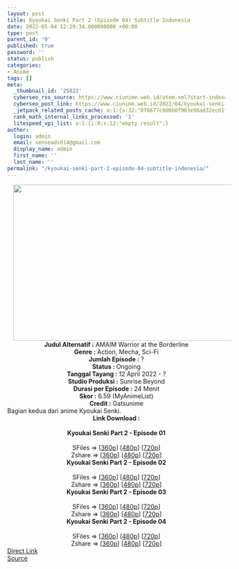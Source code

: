 ```yaml
---
layout: post
title: Kyoukai Senki Part 2 (Episode 04) Subtitle Indonesia
date: 2022-05-04 12:29:34.000000000 +00:00
type: post
parent_id: '0'
published: true
password: ''
status: publish
categories:
- Anime
tags: []
meta:
  _thumbnail_id: '25822'
  cyberseo_rss_source: https://www.ciunime.web.id/atom.xml?start-index=1
  cyberseo_post_link: https://www.ciunime.web.id/2022/04/kyoukai-senki-part-2-subtitle-indonesia.html
  _jetpack_related_posts_cache: a:1:{s:32:"8f6677c9d6b0f903e98ad32ec61f8deb";a:2:{s:7:"expires";i:1655517661;s:7:"payload";a:3:{i:0;a:1:{s:2:"id";i:26702;}i:1;a:1:{s:2:"id";i:26631;}i:2;a:1:{s:2:"id";i:26935;}}}}
  rank_math_internal_links_processed: '1'
  litespeed_vpi_list: a:1:{i:0;s:12:"empty result";}
author:
  login: admin
  email: senseads014@gmail.com
  display_name: admin
  first_name: ''
  last_name: ''
permalink: "/kyoukai-senki-part-2-episode-04-subtitle-indonesia/"
---
```

<div class="separator" style="clear: both; text-align: center;"><a href="https://blogger.googleusercontent.com/img/b/R29vZ2xl/AVvXsEhvfD4acrIDNWm3b62lfqgk2eMeOChbfKX-naep_RT7Wca7_rCgjSqAhLSW0Kc5gcmCzPNKOoLdp4dLP_YQ5xCPnVFBGvaHyFp8NkhFqjv1sdkTao6rdbI1_ohBKhTocawtAESx5bn5uXMHwh2yNj-ZftX0GiUAY45r2_GDgQK9kczTu_8S_Rci_XWY/s1280/Kyoukai%20Senki%20part%202.png" style="margin-left: 1em; margin-right: 1em;"><img border="0" data-original-height="720" data-original-width="1280" height="360" src="{{ site.baseurl }}/assets/2022/05/Kyoukai%20Senki%20part%202.png" width="640" /></a></div>
<div class="separator" style="clear: both; text-align: center;"></div>
<div style="text-align: center;"><b>Judul</b><b><b> Alternatif</b> :</b> AMAIM Warrior at the Borderline</div>
<div style="text-align: center;"><b><b>Genre :</b></b> Action, Mecha, Sci-Fi</div>
<div style="text-align: center;"><b>Jumlah Episode :</b> ?<br /><b>Status :&nbsp;</b>Ongoing<br /><b>Tanggal Tayang :</b> 12 April&nbsp;2022 - ?<br /><b>Studio Produksi :</b>&nbsp;Sunrise Beyond<br /><b>Durasi per Episode :</b> 24 Menit</div>
<div style="text-align: center;"><b>Skor :</b> 6.59 (MyAnimeList)</div>
<div style="text-align: center;"><b>Credit :</b>&nbsp;Gatsunime</div>
<div style="text-align: center;"></div>
<div style="text-align: justify;">Bagian kedua dari anime&nbsp;Kyoukai Senki.</div>
<div style="text-align: justify;"></div>
<div style="text-align: justify;"></div>
<div style="text-align: center;">
<div style="text-align: center;">
<div style="text-align: left;">
<div style="text-align: center;"><b>Link Download :</b></div>
<div style="text-align: center;"><b><br /></b></div>
<div style="text-align: center;"><span style="text-align: left;"><b>Kyoukai Senki Part 2&nbsp;</b></span><b>- Episode 01</b></div>
<div style="text-align: center;"><b><br /></b></div>
<div style="text-align: center;">SFiles =&gt; [<a href="https://www.mp4upload.com/bvvvvpkhrjra" target="_blank" rel="noopener">360p</a>] [<a href="https://www.mp4upload.com/mxpvozhr7u2e" target="_blank" rel="noopener">480p</a>] [<a href="https://www.mp4upload.com/j3jy2n0sd4l0" target="_blank" rel="noopener">720p</a>]</div>
<div style="text-align: center;">Zshare =&gt; [<a href="https://www89.zippyshare.com/v/I7Mq1SSg/file.html" target="_blank" rel="noopener">360p</a>] [<a href="https://www89.zippyshare.com/v/HWuDvpKW/file.html" target="_blank" rel="noopener">480p</a>] [<a href="https://www89.zippyshare.com/v/hpNBK1I1/file.html" target="_blank" rel="noopener">720p</a>]</div>
<div style="text-align: center;"></div>
<div style="text-align: center;">
<div><span style="text-align: left;"><b>Kyoukai Senki Part 2&nbsp;</b></span><b>- Episode 02</b></div>
<div><b><br /></b></div>
<div>SFiles =&gt; [<a href="http://www.solidfiles.com/v/vNggQXPMMxnvd" target="_blank" rel="noopener">360p</a>] [<a href="http://www.solidfiles.com/v/y6WW7QLPAvGam" target="_blank" rel="noopener">480p</a>] [<a href="http://www.solidfiles.com/v/pd77kvXW4gY8y" target="_blank" rel="noopener">720p</a>]</div>
<div>Zshare =&gt; [<a href="https://www45.zippyshare.com/v/vTzv835m/file.html" target="_blank" rel="noopener">360p</a>] [<a href="https://www45.zippyshare.com/v/LDP4934b/file.html" target="_blank" rel="noopener">480p</a>] [<a href="https://www45.zippyshare.com/v/jVZrhrzu/file.html" target="_blank" rel="noopener">720p</a>]</div>
<div></div>
<div>
<div><span style="text-align: left;"><b>Kyoukai Senki Part 2&nbsp;</b></span><b>- Episode 03</b></div>
<div><b><br /></b></div>
<div>SFiles =&gt; [<a href="http://www.solidfiles.com/v/DeBx8jjqZLZQP" target="_blank" rel="noopener">360p</a>] [<a href="http://www.solidfiles.com/v/PeQxqxgnyPmzV" target="_blank" rel="noopener">480p</a>] [<a href="http://www.solidfiles.com/v/eWvBAzXgpZkAN" target="_blank" rel="noopener">720p</a>]</div>
<div>Zshare =&gt; [<a href="https://www97.zippyshare.com/v/O07sOmr2/file.html" target="_blank" rel="noopener">360p</a>] [<a href="https://www97.zippyshare.com/v/5GF4MFg2/file.html" target="_blank" rel="noopener">480p</a>] [<a href="https://www97.zippyshare.com/v/b5K40Hbd/file.html" target="_blank" rel="noopener">720p</a>]</div>
</div>
<div></div>
<div>
<div><span style="text-align: left;"><b>Kyoukai Senki Part 2&nbsp;</b></span><b>- Episode 04</b></div>
<div><b><br /></b></div>
<div>SFiles =&gt; [<a href="https://www.mp4upload.com/wpq0jp9ctoka" target="_blank" rel="noopener">360p</a>] [<a href="https://www.mp4upload.com/u75ev9h8iwfx" target="_blank" rel="noopener">480p</a>] [<a href="https://www.mp4upload.com/hdy77kv6huxg" target="_blank" rel="noopener">720p</a>]</div>
<div>Zshare =&gt; [<a href="https://www49.zippyshare.com/v/o5h4KIqn/file.html" target="_blank" rel="noopener">360p</a>] [<a href="https://www49.zippyshare.com/v/dxO2nieq/file.html" target="_blank" rel="noopener">480p</a>] [<a href="https://www49.zippyshare.com/v/kv3tcZLM/file.html" target="_blank" rel="noopener">720p</a>]</div>
</div>
</div>
</div>
</div>
</div>
<link rel="stylesheet" href="https://cdnjs.cloudflare.com/ajax/libs/font-awesome/4.7.0/css/font-awesome.min.css" />
<div class="divbtn"> <a href="https://handymansurrender.com/fihup8buzv?key=94550f7ce39444073321dde3b8782f97" class="btn"><i class="fa fa-download"></i> Direct Link</a> <br /><a href="https://www.ciunime.web.id/2022/04/kyoukai-senki-part-2-subtitle-indonesia.html">Source</a> </div>
